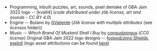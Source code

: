 * Programming, inbuilt puzzles, art, sounds, pixel demake of GBA Jam 2022 logo -- [kva64] (*code distributed under zlib license, art and sounds - CC BY 4.0*)
* Engine -- Butano by [GValiente](https://github.com/gvaliente) (*zlib license with multiple attributes* (see *licenses* folder))
* Music -- *Which Brand Of Mustard Shall I Buy* by [congusbongus](https://modarchive.org/index.php?request=view_profile&query=85757) (*CC0 license*)
Original GBA Jam 2022 logo designs -- [foopod/Jono Shields](https://foopod.itch.io), [exelotl](https://exelo.tl) (logo asset attributions can be found [here](https://gbajam22.github.io))
